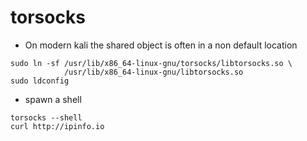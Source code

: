 # torsocks

* On modern kali the shared object is often in a non default location&#x20;

```
sudo ln -sf /usr/lib/x86_64-linux-gnu/torsocks/libtorsocks.so \                                                     
            /usr/lib/x86_64-linux-gnu/libtorsocks.so
sudo ldconfig
```

* spawn a shell

```
torsocks --shell
curl http://ipinfo.io
```
